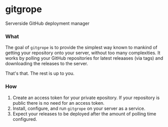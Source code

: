 # gitgrope
Serverside GitHub deployment manager

### What

The goal of `gitgrope` is to provide the simplest way known to mankind of getting your repository onto your server, without too many complexities. 
It works by polling your GitHub repositories for latest releaases (via tags) and downloading the releases to the server. 

That's that. The rest is up to you.

### How
1. Create an access token for your private epository. If your repository is public there is no need for an access token.
2. Install, configure, and run `gitgrope` on your server as a service.
3. Expect your releases to be deployed after the amount of polling time configured.
